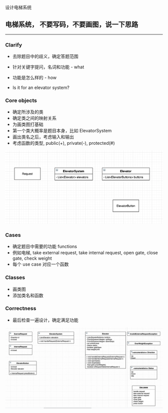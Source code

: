 设计电梯系统

## 电梯系统， 不要写码，不要画图，说一下思路

---

### Clarify

- 去除题目中的歧义，确定答题范围
- 针对关键字提问，名词和功能 - what
- 功能是怎么样的 - how

- Is it for an elevator system?

### Core objects

- 确定所涉及的类
- 确定类之间的映射关系
- 为画类图打基础
- 第一个类大概率是题目本身，比如 ElevatorSystem
- 画出类名之后，考虑输入和输出
- 考虑函数的类型, public(+), private(-), protected(#)

![img](../algorithm/assets/elevator-object.png)

### Cases

- 确定题目中需要的功能 functions
- 例如电梯, take external request, take internal request, open gate, close gate, check weight
- 每个 use case 对应一个函数

### Classes

- 画类图
- 添加类名和函数

### Correctness

- 最后检查一遍设计，确定满足功能

![img](../algorithm/assets/elevator.png)
